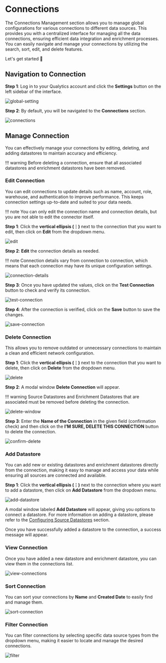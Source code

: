 # Connections

The Connections Management section allows you to manage global configurations for various connections to different data sources. This provides you with a centralized interface for managing all the data connections, ensuring efficient data integration and enrichment processes. You can easily navigate and manage your connections by utilizing the search, sort, edit, and delete features.

Let's get started 🚀

## Navigation to Connection

**Step 1**: Log in to your Qualytics account and click the **Settings** button on the left sidebar of the interface. 

![global-setting](../../assets/connections/global-setting-light-1.png)

**Step 2**: By default, you will be navigated to the **Connections** section.

![connections](../../assets/connections/connections-light-2.png)

## Manage Connection

You can effectively manage your connections by editing, deleting, and adding datastores to maintain accuracy and efficiency.

!!! warning
    Before deleting a connection, ensure that all associated datastores and enrichment datastores have been removed.

### Edit Connection

You can edit connections to update details such as name, account, role, warehouse, and authentication to improve performance. This keeps connection settings up-to-date and suited to your data needs.

!!! note
    You can only edit the connection name and connection details, but you are not able to edit the connector itself.

**Step 1**: Click the **vertical ellipsis (⋮)** next to the connection that you want to edit, then click on **Edit** from the dropdown menu.

![edit](../../assets/connections/edit-light-3.png)

**Step 2**: **Edit** the connection details as needed.

!!! note 
    Connection details vary from connection to connection, which means that each connection may have its unique configuration settings.

![connection-details](../../assets/connections/connection-details-light-4.png)

**Step 3**: Once you have updated the values, click on the **Test Connection** button to check and verify its connection.

![test-connection](../../assets/connections/test-connection-light.png)

**Step 4**: After the connection is verified, click on the **Save** button to save the changes.

![save-connection](../../assets/connections/save-connection-light-5.png)

### Delete Connection

This allows you to remove outdated or unnecessary connections to maintain a clean and efficient network configuration.

**Step 1**: Click the **vertical ellipsis (⋮)** next to the connection that you want to delete, then click on **Delete** from the dropdown menu.

![delete](../../assets/connections/delete-light-7.png)

**Step 2**: A modal window **Delete Connection** will appear.

!!! warning 
    Source Datastores and Enrichment Datastores that are associated must be removed before deleting the connection.

![delete-window](../../assets/connections/delete-window-light-8.png)

**Step 3**: Enter the **Name of the Connection** in the given field (confirmation check) and then click on the **I’M SURE, DELETE THIS CONNECTION** button to delete the connection.

![confirm-delete](../../assets/connections/confirm-delete-light-9.png)

### Add Datastore

You can add new or existing datastores and enrichment datastores directly from the connection, making it easy to manage and access your data while ensuring all sources are connected and available.

**Step 1**: Click the **vertical ellipsis (⋮)** next to the connection where you want to add a datastore, then click on **Add Datastore** from the dropdown menu.

![add-datastore](../../assets/connections/add-datastore-light-10.png)

A modal window labeled **Add Datastore** will appear, giving you options to connect a datastore. For more information on adding a datastore, please refer to the [Configuring Source Datastores](../../add-datastores/overview-of-a-datastore.md#configuring-source-datastores) section.

Once you have successfully added a datastore to the connection, a success message will appear.

### View Connection

Once you have added a new datastore and enrichment datastore, you can view them in the connections list.

![view-connections](../../assets/connections/view-connections-light-12.png)

### Sort Connection

You can sort your connections by **Name** and **Created Date** to easily find and manage them.

![sort-connection](../../assets/connections/sort-connection-light-13.png)

### Filter Connection

You can filter connections by selecting specific data source types from the dropdown menu, making it easier to locate and manage the desired connections.

![filter](../../assets/connections/filter-light-14.png)
